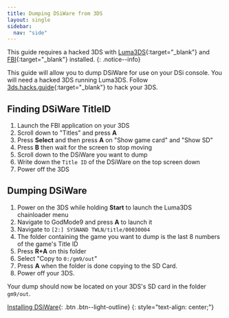 ```yaml
---
title: Dumping DSiWare from 3DS
layout: single
sidebar:
  nav: "side"
---
```


This guide requires a hacked 3DS with [Luma3DS](https://github.com/AuroraWright/Luma3DS){:target="_blank"} and [FBI](https://github.com/Steveice10/FBI){:target="_blank"} installed.
{: .notice--info}

This guide will allow you to dump DSiWare for use on your DSi console. You will need a hacked 3DS running Luma3DS. Follow [3ds.hacks.guide](3ds.hacks.guide){:target="_blank"} to hack your 3DS.

## Finding DSiWare TitleID
1. Launch the FBI application on your 3DS
2. Scroll down to "Titles" and press **A**
3. Press **Select** and then press **A** on "Show game card" and "Show SD"
4. Press **B** then wait for the screen to stop moving
5. Scroll down to the DSiWare you want to dump
6. Write down the `Title ID` of the DSiWare on the top screen down
7. Power off the 3DS

## Dumping DSiWare
1. Power on the 3DS while holding **Start** to launch the Luma3DS chainloader menu
2. Navigate to GodMode9 and press **A** to launch it
3. Navigate to `[2:] SYSNAND TWLN/title/00030004`
4. The folder containing the game you want to dump is the last 8 numbers of the game's Title ID
5. Press **R+A** on this folder
6. Select "Copy to `0:/gm9/out`"
7. Press **A** when the folder is done copying to the SD Card.
8. Power off your 3DS.

Your dump should now be located on your 3DS's SD card in the folder `gm9/out`.

[Installing DSiWare](/more/installing-dsiware){: .btn .btn--light-outline}
{: style="text-align: center;"}

